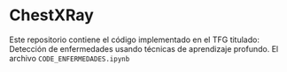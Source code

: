 # ChestXRay
Este repositorio contiene el código implementado en el TFG titulado: Detección de enfermedades usando técnicas de aprendizaje profundo.
El archivo `CODE_ENFERMEDADES.ipynb`
